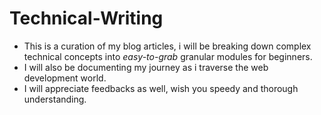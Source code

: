 # Technical-Writing
* This is a curation of my blog articles, i will be breaking down complex technical concepts into *easy-to-grab* granular modules for beginners.
* I will also be documenting my journey as i traverse the web development world.
* I will appreciate feedbacks as well, wish you speedy and thorough understanding.  

